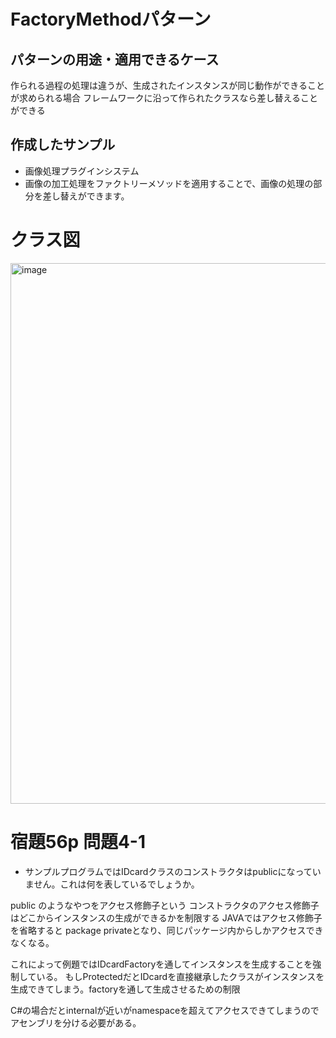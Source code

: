 # FactoryMethodパターン
## パターンの用途・適用できるケース
作られる過程の処理は違うが、生成されたインスタンスが同じ動作ができることが求められる場合
フレームワークに沿って作られたクラスなら差し替えることができる

## 作成したサンプル
- 画像処理プラグインシステム
- 画像の加工処理をファクトリーメソッドを適用することで、画像の処理の部分を差し替えができます。

# クラス図
<img width="865" alt="image" src="https://github.com/user-attachments/assets/a0a2690f-a810-4055-be0c-a15914601810" />

# 宿題56p 問題4-1
- サンプルプログラムではIDcardクラスのコンストラクタはpublicになっていません。これは何を表しているでしょうか。

public のようなやつをアクセス修飾子という
コンストラクタのアクセス修飾子はどこからインスタンスの生成ができるかを制限する
JAVAではアクセス修飾子を省略すると package privateとなり、同じパッケージ内からしかアクセスできなくなる。

これによって例題ではIDcardFactoryを通してインスタンスを生成することを強制している。
もしProtectedだとIDcardを直接継承したクラスがインスタンスを生成できてしまう。factoryを通して生成させるための制限


C#の場合だとinternalが近いがnamespaceを超えてアクセスできてしまうのでアセンブリを分ける必要がある。
